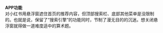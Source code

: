 **APP功能**   
对小红书用悬浮窗遮住首页的推荐内容，但顶部搜索栏、底部其他菜单是没限制的。也就是说，保留了“搜索引擎”的功能同时，节制了漫无目的的沉迷。想关闭悬浮窗就得做一道难度适中的算术题。